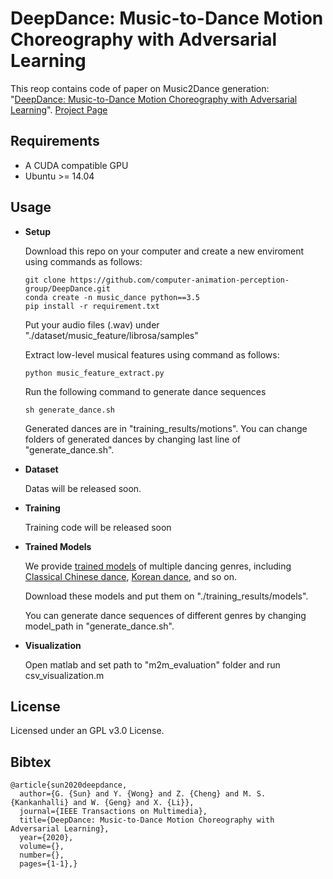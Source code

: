 # DeepDance: Music-to-Dance Motion Choreography with Adversarial Learning
This reop contains code of paper on Music2Dance generation: "[DeepDance: Music-to-Dance Motion Choreography with Adversarial Learning](https://ieeexplore.ieee.org/abstract/document/9042236/)". [Project Page](http://zju-capg.org/deepdance.html)

## Requirements
- A CUDA compatible GPU
- Ubuntu >= 14.04

## Usage
- **Setup**

  Download this repo on your computer and create a new enviroment using commands as follows:
  ```
  git clone https://github.com/computer-animation-perception-group/DeepDance.git
  conda create -n music_dance python==3.5
  pip install -r requirement.txt
  ```
  Put your audio files (.wav) under "./dataset/music_feature/librosa/samples"

  Extract low-level musical features using command as follows:
  ```
  python music_feature_extract.py
  ```
  Run the following command to generate dance sequences
  ```
  sh generate_dance.sh
  ```
  Generated dances are in "training_results/motions". You can change folders of generated dances by changing last line of "generate_dance.sh".
- **Dataset**

  Datas will be released soon.
- **Training**

  Training code will be released soon
- **Trained Models**

  We provide [trained models]() of multiple dancing genres, including [Classical Chinese dance](), [Korean dance](), and so on.

  Download these models and put them on "./training_results/models".

  You can generate dance sequences of different genres by changing model_path in "generate_dance.sh".

- **Visualization**

  Open matlab and set path to "m2m_evaluation" folder and run csv_visualization.m

## License
Licensed under an GPL v3.0 License.

## Bibtex
```
@article{sun2020deepdance,
  author={G. {Sun} and Y. {Wong} and Z. {Cheng} and M. S. {Kankanhalli} and W. {Geng} and X. {Li}},
  journal={IEEE Transactions on Multimedia}, 
  title={DeepDance: Music-to-Dance Motion Choreography with Adversarial Learning}, 
  year={2020},
  volume={},
  number={},
  pages={1-1},}
```